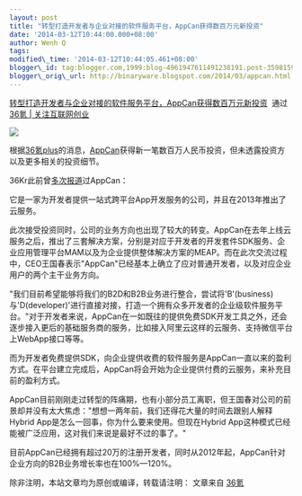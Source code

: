 ```yaml
--- 
layout: post 
title: "转型打造开发者与企业对接的软件服务平台，AppCan获得数百万元新投资" 
date: '2014-03-12T10:44:00.000+08:00' 
author: Wenh Q
tags:
modified\_time: '2014-03-12T10:44:05.461+08:00' 
blogger\_id: tag:blogger.com,1999:blog-4961947611491238191.post-3598159510411174299
blogger\_orig\_url: http://binaryware.blogspot.com/2014/03/appcan.html
---
```

[转型打造开发者与企业对接的软件服务平台，AppCan获得数百万元新投资](http://www.36kr.com/p/210311.html)  通过
[36氪 | 关注互联网创业](http://www.36kr.com/)

![](https://images-blogger-opensocial.googleusercontent.com/gadgets/proxy?url=http%3A%2F%2Fa.36krcnd.com%2Fphoto%2F2014%2Fb5c6b2b765a52d6e4c6a84579341f89f.jpg&container=blogger&gadget=a&rewriteMime=image%2F*)



根据[36氪plus](http://www.36kr.net/AppCan/activity)的消息，[AppCan](http://www.appcan.cn/)获得新一笔数百万人民币投资，但未透露投资方以及更多相关的投资细节。



36Kr此前曾[多次报道](http://www.36kr.com/tag/appcan)过AppCan：





它是一家为开发者提供一站式跨平台App开发服务的公司，并且在2013年推出了云服务。



此次接受投资同时，公司的业务方向也出现了较大的转变。AppCan在去年上线云服务之后，推出了三套解决方案，分别是对应于开发者的开发套件SDK服务、企业应用管理平台MAM以及为企业提供整体解决方案的MEAP。而在此次交流过程中，CEO王国春表示"AppCan"已经基本上确立了应对普通开发者，以及对应企业用户的两个主干业务方向。



"我们目前希望能够将我们的B2D和B2B业务进行整合，尝试将'B'(business)与'D(developer)'进行直接对接，打造一个拥有众多开发者的企业级软件服务平台。"对于开发者来说，AppCan在一如既往的提供免费SDK开发工具之外，还会逐步接入更后的基础服务商的服务，比如接入阿里云这样的云服务、支持微信平台上WebApp接口等等。



而为开发者免费提供SDK，向企业提供收费的软件服务是AppCan一直以来的盈利方式。在平台建立完成后，AppCan将会开始为企业提供付费的云服务，来补充目前的盈利方式。



AppCan目前刚刚走过转型的阵痛期，也有小部分员工离职，但王国春对公司的前景却并没有太大焦虑："想想一两年前，我们还得花大量的时间去跟别人解释Hybrid
App是怎么一回事，你为什么要来使用。但现在Hybrid
App这种模式已经能被广泛应用，这对我们来说是最好不过的事了。"



目前AppCan已经拥有超过20万的注册开发者，同时从2012年起，AppCan针对企业方向的B2B业务增长率也在100%—120%。



除非注明，本站文章均为原创或编译，转载请注明： 文章来自
[36氪](http://www.36kr.com/)
